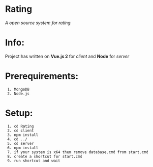 # Rating
*A open source system for rating* 

# **Info**:

   Project has written on **Vue.js 2** for *client* and **Node** for *server*

# **Prerequirements**:

     1. MongoDB
     2. Node.js

# **Setup**:

     1. cd Rating
     2. cd client
     3. npm install
     4. cd ../
     5. cd server
     6. npm install
     7. if your system is x64 then remove database.cmd from start.cmd 
     8. create a shortcut for start.cmd
     9. run shortcut and wait
